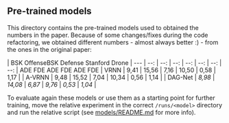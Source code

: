 ## Pre-trained models

This directory contains the pre-trained models used to obtained the numbers in the paper. Because of some changes/fixes 
during the code refactoring, we obtained different numbers - almost always better :) - from the ones in the original 
paper:

| <td colspan=2 style="text-align:center; font-weight:bold">BSK Offense<td colspan=2  style="text-align:center; font-weight:bold">BSK Defense <td colspan=2  style="text-align:center; font-weight:bold">Stanford Drone
| --- | --: | --: | --: | --: | --: | --: | --: 
| <td colspan=1 style="text-align:center; font-weight:bold">ADE <td colspan=1 style="text-align:center; font-weight:bold">FDE <td colspan=1 style="text-align:center; font-weight:bold">ADE <td colspan=1 style="text-align:center; font-weight:bold">FDE <td colspan=1 style="text-align:center; font-weight:bold">ADE <td colspan=1 style="text-align:center; font-weight:bold">FDE 
| VRNN | 9,41 | 15,56 |  7,16 | 10,50 | 0,58  | 1,17 |
| A-VRNN | 9,48 | 15,52 | 7,04  | 10,34 | 0,56  | 1,14 |
| DAG-Net | <em>8,98</em> | <em>14,08</em> | <em>6,87</em> | <em>9,76</em> | <em>0,53</em>  | <em>1,04</em> |

To evaluate again these models or use them as a starting point for further training, move the relative experiment in the
correct `/runs/<model>` directory and run the relative script (see [models/README.md](./models/README.md) for more info).
